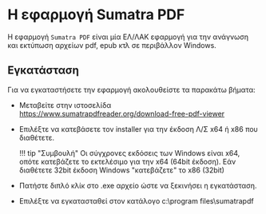 # Η εφαρμογή Sumatra PDF

Η εφαρμογή ```Sumatra PDF``` είναι μία ΕΛ/ΛΑΚ εφαρμογή για την ανάγνωση και εκτύπωση αρχείων pdf, epub κτλ σε περιβάλλον Windows.

## Εγκατάσταση

Για να εγκαταστήσετε την εφαρμογή ακολουθείστε τα παρακάτω βήματα:

- Μεταβείτε στην ιστοσελίδα <https://www.sumatrapdfreader.org/download-free-pdf-viewer>
- Επιλέξτε να κατεβάσετε τον installer για την έκδοση Λ/Σ x64 ή x86 που διαθέτετε.

    !!! tip "Συμβουλή"
        Οι σύγχρονες εκδόσεις των Windows είναι x64, οπότε κατεβάζετε το εκτελέσιμο για την x64 (64bit έκδοση). Εάν διαθέτετε 32bit έκδοση Windows "κατεβάζετε" το x86 (32bit)

- Πατήστε διπλό κλίκ στο .exe αρχείο ώστε να ξεκινήσει η εγκατάσταση.
- Επιλέξτε να εγκατασταθεί στον κατάλογο c:\program files\sumatrapdf


